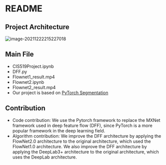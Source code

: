 # README

## Project Architecture

![image-20211222215227018](https://user-images.githubusercontent.com/89979160/147180924-45111e63-ea51-4613-97fa-fb30e02020fc.png)

## Main File

- CIS519Project.ipynb
- DFF.py
- Flownet1_result.mp4
- Flownet2.ipynb
- Flownet2_result.mp4
- Our project is based on [PyTorch Segmentation](https://github.com/yassouali/pytorch-segmentation)

## Contribution
- Code contribution: We use the Pytorch framework to replace the MXNet framework used in deep feature flow (DFF), since PyTorch is a more popular framework in the deep learning field.
- Algorithm contribution: We improve the DFF architecture by applying the FlowNet2.0 architecture to the original architecture, which used the FlowNet1.0 architecture. We also improve the DFF architecture by applying the DeepLab3+ architecture to the original architecture, which uses the DeepLab architecture.
